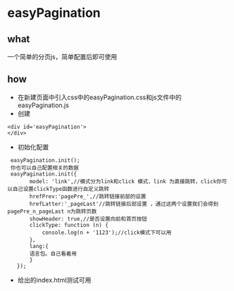 # easyPagination
## what

一个简单的分页js，简单配置后即可使用

## how

- 在新建页面中引入css中的easyPagination.css和js文件中的easyPagination.js
- 创建
 ```
 <div id='easyPagination'>
 </div>
 ``` 
 - 初始化配置
 ```
  easyPagination.init();
  你也可以自己配置相关的数据
  easyPagination.init({
        model: 'link',//模式分为link和click 模式，link 为直接跳转，click你可以自己设置clickType函数进行自定义跳转
        hrefPrev:'pagePre_',//跳转链接前部的设置
        hrefLatter:'_pageLast'//跳转链接后部设置 ，通过这两个设置我们会得到pagePre_n_pageLast n为跳转页数
        showHeader: true,//是否设置向前和首页按钮
        clickType: function (n) {
            console.log(n + '1123');//click模式下可以用
        }，
        lang:{
        语言包。自己看着用
        }
    });
  ```
  - 给出的index.html测试可用

